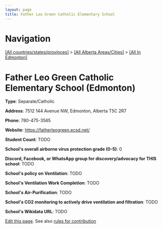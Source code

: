 ```yaml
---
layout: page
title: Father Leo Green Catholic Elementary School
---
```

# Navigation

[[All countries/states/provinces]](../../..) > [[All Alberta Areas/Cities]](../..) > [[All In Edmonton]](..)

# Father Leo Green Catholic Elementary School (Edmonton)

**Type**: Separate/Catholic

**Address**: 7512 144 Avenue NW, Edmonton, Alberta T5C 2R7

**Phone**: 780-475-3565

**Website**: <https://fatherleogreen.ecsd.net/>

**Student Count**: TODO

**School's overall airborne virus protection grade (0-5)**: 0

**Discord, Facebook, or WhatsApp group for discovery/advocacy for THIS school**: TODO

**School's policy on Ventilation**: TODO

**School's Ventilation Work Completion**: TODO

**School's Air-Purification**: TODO

**School's CO2 monitoring to actively drive ventilation and filtration**: TODO

**School's Wikidata URL**: TODO


[Edit this page](https://github.com/ventilate-schools/AB/edit/main/./Edmonton/Father_Leo_Green_Catholic_Elementary_School.md). See also [rules for contribution](../../../contribution-rules/)